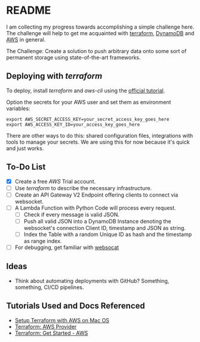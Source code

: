 # README

I am collecting my progress towards accomplishing a simple challenge here. The challenge will help to get me acquainted with [terraform](https://terraform.io), [DynamoDB](https://aws.amazon.com/dynamodb/) and [AWS](https://aws.amazon.com/?nc2=h_lg) in general.

The Challenge: Create a solution to push arbitrary data onto some sort of permanent storage using state-of-the-art frameworks.

## Deploying with _terraform_

To deploy, install _terraform_ and _aws-cli_ using the [official tutorial](https://learn.hashicorp.com/tutorials/terraform/install-cli?in=terraform/aws-get-started).

Option the secrets for your AWS user and set them as environment variables:

```shell
export AWS_SECRET_ACCESS_KEY=your_secret_access_key_goes_here
export AWS_ACCESS_KEY_ID=your_access_key_goes_here
```

There are other ways to do this: shared configuration files, integrations with tools to manage your secrets. We are using this for now because it's quick and just works.

## To-Do List

- [x] Create a free _AWS_ Trial account.
- [ ] Use _terraform_ to describe the necessary infrastructure.
- [ ] Create an API Gateway V2 Endpoint offering clients to connect via websocket.
- [ ] A Lambda Function with Python Code will process every request.
    - [ ] Check if every message is valid JSON.
    - [ ] Push all valid JSON into a DynamoDB Instance denoting the websocket's connection Client ID, timestamp and JSON as string.
    - [ ] Index the Table with a random Unique ID as hash and the timestamp as range index.
- [ ] For debugging, get familiar with [websocat](https://github.com/vi/websocat)

## Ideas

- Think about automating deployments with GitHub? Something, something, CI/CD pipelines.

## Tutorials Used and Docs Referenced

- [Setup Terraform with AWS on Mac OS](https://jamesmiller.blog/terraform-aws-mac-setup/)
- [Terraform: AWS Provider](https://registry.terraform.io/providers/hashicorp/aws/latest/docs)
- [Terraform: Get Started - AWS](https://learn.hashicorp.com/collections/terraform/aws-get-started)